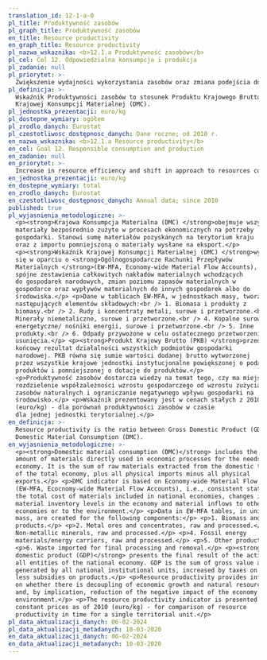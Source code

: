 ```yaml
---
translation_id: 12-1-a-0
pl_title: Produktywność zasobów
pl_graph_title: Produktywność zasobów
en_title: Resource productivity
en_graph_title: Resource productivity
pl_nazwa_wskaznika: <b>12.1.a Produktywność zasobów</b>
pl_cel: Cel 12. Odpowiedzialna konsumpcja i produkcja
pl_zadanie: null
pl_priorytet: >-
  Zwiększenie wydajności wykorzystania zasobów oraz zmiana podejścia do zasobów polegająca na odejściu od ich linearnego zagospodarowania, a także zmiana wzorców konsumpcyjnych (rozwój gospodarki o obiegu zamkniętym)
pl_definicja: >-
  Wskaźnik Produktywności zasobów to stosunek Produktu Krajowego Brutto (PKB) do
  Krajowej Konsumpcji Materialnej (DMC).
pl_jednostka_prezentacji: euro/kg
pl_dostepne_wymiary: ogółem
pl_zrodlo_danych: Eurostat
pl_czestotliwosc_dostępnosc_danych: Dane roczne; od 2010 r.
en_nazwa_wskaznika: <b>12.1.a Resource productivity</b>
en_cel: Goal 12. Responsible consumption and production
en_zadanie: null
en_priorytet: >-
  Increase in resource efficiency and shift in approach to resources consisting in departure from their linear use as well as shift in consumption patterns (development of circular economy)
en_jednostka_prezentacji: euro/kg
en_dostepne_wymiary: total
en_zrodlo_danych: Eurostat
en_czestotliwosc_dostępnosc_danych: Annual data; since 2010
published: true
pl_wyjasnienia_metodologiczne: >-
  <p><strong>Krajowa Konsumpcja Materialna (DMC) </strong>obejmuje wszystkie
  materiały bezpośrednio zużyte w procesach ekonomicznych na potrzeby
  gospodarki. Stanowi sumę materiałów pozyskanych na terytorium kraju
  oraz z importu pomniejszoną o materiały wysłane na eksport.</p>
  <p><strong>Wskaźnik Krajowej Konsumpcji Materialnej (DMC) </strong>wyznacza
  się w oparciu o <strong>Ogólnogospodarcze Rachunki Przepływów
  Materialnych </strong>(EW-MFA, Economy-wide Material Flow Accounts), czyli
  spójne zestawienia całkowitych nakładów materialnych wchodzących
  do gospodarek narodowych, zmian poziomu zapasów materialnych w
  gospodarce oraz wypływów materialnych do innych gospodarek albo do
  środowiska.</p> <p>Dane w tablicach EW-MFA, w jednostkach masy, tworzy się dla
  następujących elementów składowych:<br /> 1. Biomasa i produkty z
  biomasy.<br /> 2. Rudy i koncentraty metali, surowe i przetworzone.<br /> 3.
  Minerały niemetaliczne, surowe i przetworzone.<br /> 4. Kopalne surowce
  energetyczne/ nośniki energii, surowe i przetworzone.<br /> 5. Inne
  produkty.<br /> 6. Odpady przywożone w celu ostatecznego przetworzenia i
  usunięcia.</p> <p><strong>Produkt Krajowy Brutto (PKB) </strong>przedstawia
  końcowy rezultat działalności wszystkich podmiotów gospodarki
  narodowej. PKB równa się sumie wartości dodanej brutto wytworzonej
  przez wszystkie krajowe jednostki instytucjonalne powiększonej o podatki od
  produktów i pomniejszonej o dotacje do produktów.</p>
  <p>Produktywność zasobów dostarcza wiedzy na temat tego, czy ma miejsce
  rozdzielenie współzależności wzrostu gospodarczego od wzrostu zużycia
  zasobów naturalnych i ograniczanie negatywnego wpływu gospodarki na
  środowisko.</p> <p>Wskaźnik prezentowany jest w cenach stałych z 2010 r.
  (euro/kg) - dla porównań produktywności zasobów w czasie
  dla jednej jednostki terytorialnej.</p>
en_definicja: >-
  Resource productivity is the ratio between Gross Domestic Product (GDP) and
  Domestic Material Consumption (DMC).
en_wyjasnienia_metodologiczne: >-
  <p><strong>Domestic material consumption (DMC)</strong> includes the total
  amount of materials directly used in economic processes for the needs of
  economy. It is the sum of raw materials extracted from the domestic territory
  of the total economy, plus all physical imports minus all physical
  exports.</p> <p>DMC indicator is based on Economy-wide Material Flow Accounts
  (EW-MFA, Ecocnomy-wide Material Flow Accounts), i.e., consistent statements of
  the total cost of materials included in national economies, changes in
  material inventory levels in the economy and material inflows to other
  economies or to the environment.</p> <p>Data in EW-MFA tables, in units of
  mass, are created for the following components:</p> <p>1. Biomass and biomass
  products.</p> <p>2. Metal ores and concentrates, raw and processed.</p> <p>3.
  Non-metallic minerals, raw and processed.</p> <p>4. Fossil energy
  materials/energy carriers, raw and processed.</p> <p>5. Other products.</p>
  <p>6. Waste imported for final processing and removal.</p> <p><strong>Gross
  domestic product (GDP)</strong> presents the final result of the activity of
  all entities of the national economy. GDP is the sum of gross value added
  generated by all national institutional units, increased by taxes on products
  less subsidies on products.</p> <p>Resource productivity provides information
  on whether there is decoupling of economic growth and natural resource use
  and, by implication, reduction of the negative impact of the economy on the
  environment.</p> <p>The resource productivity indicator is presented at
  constant prices as of 2010 (euro/kg) - for comparison of resource
  productivity in time for a single territorial unit.</p>
pl_data_aktualizacji_danych: 06-02-2024
pl_data_aktualizacji_metadanych: 10-03-2020
en_data_aktualizacji_danych: 06-02-2024
en_data_aktualizacji_metadanych: 10-03-2020
---
```


